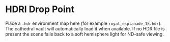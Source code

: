 # HDRI Drop Point

Place a `.hdr` environment map here (for example `royal_esplanade_1k.hdr`). The cathedral vault will automatically load it when
available. If no HDR file is present the scene falls back to a soft hemisphere light for ND-safe viewing.
